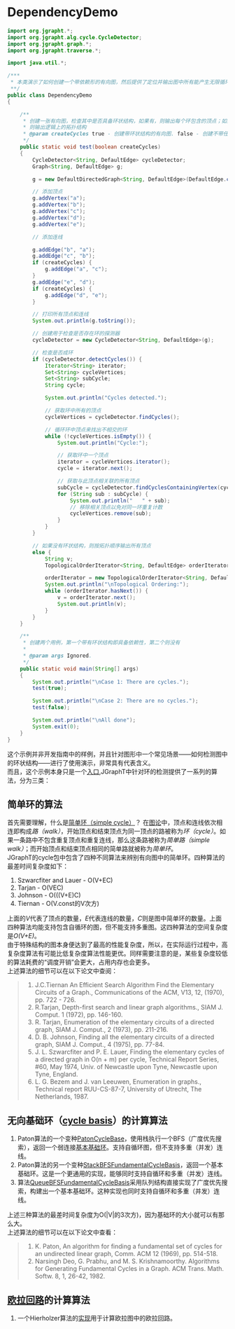 # DependencyDemo  
``` java
import org.jgrapht.*;
import org.jgrapht.alg.cycle.CycleDetector;
import org.jgrapht.graph.*;
import org.jgrapht.traverse.*;

import java.util.*;

/***
 * 本类演示了如何创建一个带依赖形的有向图，然后提供了定位并输出图中所有能产生无限循环的环状结构
 **/
public class DependencyDemo
{

    /**
     * 创建一张有向图，检查其中是否具备环状结构，如果有，则输出每个环包含的顶点；如果没有，
     * 则输出逻辑上的拓扑结构
     * @param createCycles true - 创建带环状结构的有向图. false - 创建不带任何环的有向图
     */
    public static void test(boolean createCycles)
    {
        CycleDetector<String, DefaultEdge> cycleDetector;
        Graph<String, DefaultEdge> g;

        g = new DefaultDirectedGraph<String, DefaultEdge>(DefaultEdge.class);

        // 添加顶点
        g.addVertex("a");
        g.addVertex("b");
        g.addVertex("c");
        g.addVertex("d");
        g.addVertex("e");

        // 添加连线

        g.addEdge("b", "a");
        g.addEdge("c", "b");
        if (createCycles) {
            g.addEdge("a", "c");
        }
        g.addEdge("e", "d");
        if (createCycles) {
            g.addEdge("d", "e");
        }

        // 打印所有顶点和连线
        System.out.println(g.toString());

        // 创建用于检查是否存在环的探测器
        cycleDetector = new CycleDetector<String, DefaultEdge>(g);

        // 检查是否成环
        if (cycleDetector.detectCycles()) {
            Iterator<String> iterator;
            Set<String> cycleVertices;
            Set<String> subCycle;
            String cycle;

            System.out.println("Cycles detected.");

            // 获取环中所有的顶点
            cycleVertices = cycleDetector.findCycles();

            // 循环环中顶点来找出不相交的环
            while (!cycleVertices.isEmpty()) {
                System.out.println("Cycle:");

                // 获取环中一个顶点
                iterator = cycleVertices.iterator();
                cycle = iterator.next();

                // 获取与此顶点相关联的所有顶点
                subCycle = cycleDetector.findCyclesContainingVertex(cycle);
                for (String sub : subCycle) {
                    System.out.println("   " + sub);
                    // 移除相关顶点以免对同一环重复计数
                    cycleVertices.remove(sub);
                }
            }
        }

        // 如果没有环状结构，则按拓扑顺序输出所有顶点
        else {
            String v;
            TopologicalOrderIterator<String, DefaultEdge> orderIterator;

            orderIterator = new TopologicalOrderIterator<String, DefaultEdge>(g);
            System.out.println("\nTopological Ordering:");
            while (orderIterator.hasNext()) {
                v = orderIterator.next();
                System.out.println(v);
            }
        }
    }

    /**
     * 创建两个用例，第一个带有环状结构即具备依赖性，第二个则没有
     * 
     * @param args Ignored.
     */
    public static void main(String[] args)
    {
        System.out.println("\nCase 1: There are cycles.");
        test(true);

        System.out.println("\nCase 2: There are no cycles.");
        test(false);

        System.out.println("\nAll done");
        System.exit(0);
    }
}
```  
这个示例并非开发指南中的样例，并且针对图形中一个常见场景——如何检测图中的环状结构——进行了使用演示，非常具有代表含义。  
而且，这个示例本身只是一个[入口](https://jgrapht.org/javadoc/org/jgrapht/alg/cycle/package-summary.html),JGraphT中针对环的检测提供了一系列的算法，分为三类： 
## 简单环的算法  
首先需要理解，什么是[简单环（simple cycle）](https://en.wikipedia.org/wiki/Cycle_(graph_theory))？  
在[图论](https://en.wikipedia.org/wiki/Graph_theory)中，顶点和连线依次相连即构成*路（walk）*，开始顶点和结束顶点为同一顶点的路被称为*环（cycle）*。如果一条路中不包含重复顶点和重复连线，那么这条路被称为*简单路（simple walk）*；而开始顶点和结束顶点相同的简单路就被称为*简单环*。  
JGraphT的cycle包中包含了四种不同算法来辨别有向图中的简单环。四种算法的最差时间复杂度如下：  
1. Szwarcfiter and Lauer - O(V+EC)  
2. Tarjan - O(VEC)  
3. Johnson - O(((V+E)C) 
4. Tiernan - O(V.const的V次方)  

上面的*V*代表了顶点的数量，*E*代表连线的数量，*C*则是图中简单环的数量。上面四种算法均能支持包含自循环的图，但不能支持多重图。这四种算法的空间复杂度是*O(V+E)*。  
由于特殊结构的图本身便达到了最高的性能复杂度，所以，在实际运行过程中，高复杂度算法有可能比低复杂度算法性能更优。同样需要注意的是，某些复杂度较低的算法耗费的“调度开销”会更大，占用内存也会更多。  
上述算法的细节可以在以下论文中查阅：  
> 1. J.C.Tiernan An Efficient Search Algorithm Find the Elementary Circuits of a Graph., Communications of the ACM, V13, 12, (1970), pp. 722 - 726.  
> 2. R.Tarjan, Depth-first search and linear graph algorithms., SIAM J. Comput. 1 (1972), pp. 146-160.  
> 3. R. Tarjan, Enumeration of the elementary circuits of a directed graph, SIAM J. Comput., 2 (1973), pp. 211-216.  
> 4. D. B. Johnson, Finding all the elementary circuits of a directed graph, SIAM J. Comput., 4 (1975), pp. 77-84.  
> 5. J. L. Szwarcfiter and P. E. Lauer, Finding the elementary cycles of a directed graph in O(n + m) per cycle, Technical Report Series, #60, May 1974, Univ. of Newcastle upon Tyne, Newcastle upon Tyne, England.  
> 6. L. G. Bezem and J. van Leeuwen, Enumeration in graphs., Technical report RUU-CS-87-7, University of Utrecht, The Netherlands, 1987.  

## 无向基础环（[cycle basis](https://en.wikipedia.org/wiki/Cycle_basis)）的计算算法  
1. Paton算法的一个变种[PatonCycleBase](https://jgrapht.org/javadoc/org/jgrapht/alg/cycle/PatonCycleBase.html)，使用栈执行一个BFS（广度优先搜索），返回一个弱连接[基本基础环](https://en.wikipedia.org/wiki/Cycle_basis#Fundamental_cycles)。支持自循环图，但不支持多重（并发）连线。  
2. Paton算法的另一个变种[StackBFSFundamentalCycleBasis](https://jgrapht.org/javadoc/org/jgrapht/alg/cycle/StackBFSFundamentalCycleBasis.html)，返回一个基本基础环。这是一个更通用的实现，能够同时支持自循环和多重（并发）连线。  
3. 算法[QueueBFSFundamentalCycleBasis](https://jgrapht.org/javadoc/org/jgrapht/alg/cycle/QueueBFSFundamentalCycleBasis.html)采用队列结构直接实现了广度优先搜索，构建出一个基本基础环。这种实现也同时支持自循环和多重（并发）连线。  

上述三种算法的最差时间复杂度为O(|V|的3次方)，因为基础环的大小就可以有那么大。  
上述算法的细节可以在以下论文中查看：  
> 1. K. Paton, An algorithm for finding a fundamental set of cycles for an undirected linear graph, Comm. ACM 12 (1969), pp. 514-518.  
> 2. Narsingh Deo, G. Prabhu, and M. S. Krishnamoorthy. Algorithms for Generating Fundamental Cycles in a Graph. ACM Trans. Math. Softw. 8, 1, 26-42, 1982.  

## [欧拉回路](https://www.jianshu.com/p/e7524d6ab6ca)的计算算法  
1. 一个Hierholzer算法的[实现](https://jgrapht.org/javadoc/org/jgrapht/alg/cycle/HierholzerEulerianCycle.html)用于计算欧拉图中的欧拉回路。  


